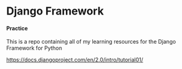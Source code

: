 # Django Framework

#### Practice

This is a repo containing all of my learning resources for the Django Framework for Python

https://docs.djangoproject.com/en/2.0/intro/tutorial01/